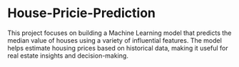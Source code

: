 # House-Pricie-Prediction
This project focuses on building a Machine Learning model that predicts the median value of houses using a variety of influential features. The model helps estimate housing prices based on historical data, making it useful for real estate insights and decision-making.
